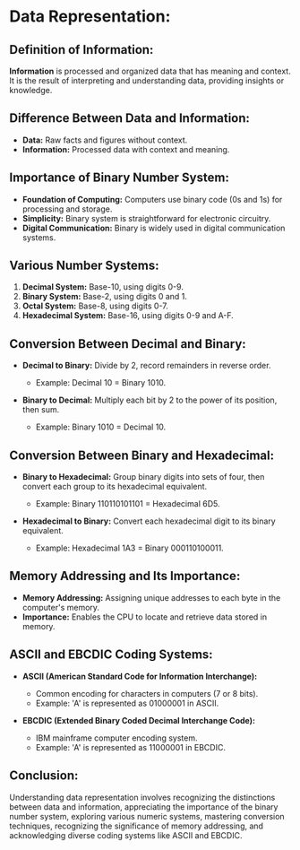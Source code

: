 # **Data Representation:**

## Definition of Information:

**Information** is processed and organized data that has meaning and context. It is the result of interpreting and understanding data, providing insights or knowledge.

## Difference Between Data and Information:

- **Data:** Raw facts and figures without context.
- **Information:** Processed data with context and meaning.

## Importance of Binary Number System:

- **Foundation of Computing:** Computers use binary code (0s and 1s) for processing and storage.
- **Simplicity:** Binary system is straightforward for electronic circuitry.
- **Digital Communication:** Binary is widely used in digital communication systems.

## Various Number Systems:

1. **Decimal System:** Base-10, using digits 0-9.
2. **Binary System:** Base-2, using digits 0 and 1.
3. **Octal System:** Base-8, using digits 0-7.
4. **Hexadecimal System:** Base-16, using digits 0-9 and A-F.

## Conversion Between Decimal and Binary:

- **Decimal to Binary:** Divide by 2, record remainders in reverse order.
  - Example: Decimal 10 = Binary 1010.

- **Binary to Decimal:** Multiply each bit by 2 to the power of its position, then sum.
  - Example: Binary 1010 = Decimal 10.

## Conversion Between Binary and Hexadecimal:

- **Binary to Hexadecimal:** Group binary digits into sets of four, then convert each group to its hexadecimal equivalent.
  - Example: Binary 110110101101 = Hexadecimal 6D5.

- **Hexadecimal to Binary:** Convert each hexadecimal digit to its binary equivalent.
  - Example: Hexadecimal 1A3 = Binary 000110100011.

## Memory Addressing and Its Importance:

- **Memory Addressing:** Assigning unique addresses to each byte in the computer's memory.
- **Importance:** Enables the CPU to locate and retrieve data stored in memory.

## ASCII and EBCDIC Coding Systems:

- **ASCII (American Standard Code for Information Interchange):**
  - Common encoding for characters in computers (7 or 8 bits).
  - Example: 'A' is represented as 01000001 in ASCII.

- **EBCDIC (Extended Binary Coded Decimal Interchange Code):**
  - IBM mainframe computer encoding system.
  - Example: 'A' is represented as 11000001 in EBCDIC.

## Conclusion:

Understanding data representation involves recognizing the distinctions between data and information, appreciating the importance of the binary number system, exploring various numeric systems, mastering conversion techniques, recognizing the significance of memory addressing, and acknowledging diverse coding systems like ASCII and EBCDIC.

